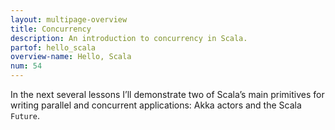 ```yaml
---
layout: multipage-overview
title: Concurrency
description: An introduction to concurrency in Scala.
partof: hello_scala
overview-name: Hello, Scala
num: 54
---
```



In the next several lessons I’ll demonstrate two of Scala’s main primitives for writing parallel and concurrent applications: Akka actors and the Scala `Future`.


